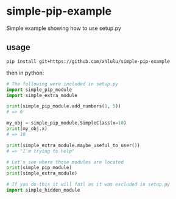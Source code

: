 # simple-pip-example
Simple example showing how to use setup.py

## usage

```
pip install git+https://github.com/xhlulu/simple-pip-example
```

then in python:

```python
# The following were included in setup.py
import simple_pip_module
import simple_extra_module

print(simple_pip_module.add_numbers(1, 5))
# => 6

my_obj = simple_pip_module.SimpleClass(x=10)
print(my_obj.x)
# => 10

print(simple_extra_module.maybe_useful_to_user())
# => "I'm trying to help"

# Let's see where those modules are located
print(simple_pip_module)
print(simple_extra_module)

# If you do this it will fail as it was excluded in setup.py
import simple_hidden_module
```